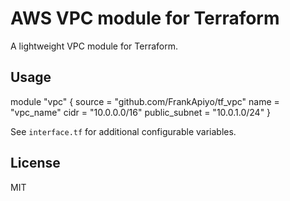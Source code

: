 # AWS VPC module for Terraform

A lightweight VPC module for Terraform.

## Usage

module "vpc" {
    source = "github.com/FrankApiyo/tf_vpc"
    name = "vpc_name"
    cidr = "10.0.0.0/16"
    public_subnet = "10.0.1.0/24"
}

See `interface.tf` for additional configurable variables.

## License

MIT
